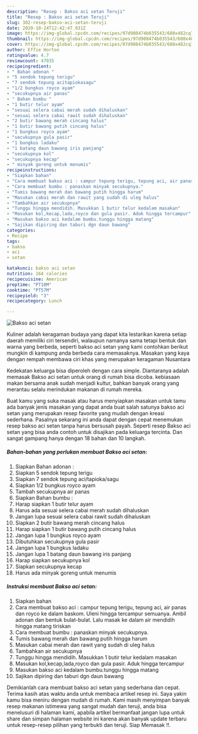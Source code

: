 ```yaml
---
description: "Resep : Bakso aci setan Teruji"
title: "Resep : Bakso aci setan Teruji"
slug: 302-resep-bakso-aci-setan-teruji
date: 2020-10-24T12:42:47.931Z
image: https://img-global.cpcdn.com/recipes/97d908474b035543/680x482cq70/bakso-aci-setan-foto-resep-utama.jpg
thumbnail: https://img-global.cpcdn.com/recipes/97d908474b035543/680x482cq70/bakso-aci-setan-foto-resep-utama.jpg
cover: https://img-global.cpcdn.com/recipes/97d908474b035543/680x482cq70/bakso-aci-setan-foto-resep-utama.jpg
author: Effie Horton
ratingvalue: 4.7
reviewcount: 47035
recipeingredient:
- " Bahan adonan "
- "5 sendok tepung terigu"
- "7 sendok tepung acitapiokasagu"
- "1/2 bungkus royco ayam"
- "secukupnya air panas"
- " Bahan bumbu "
- "1 butir telur ayam"
- "sesuai selera cabai merah sudah dihaluskan"
- "sesuai selera cabai rawit sudah dihaluskan"
- "2 butir bawang merah cincang halus"
- "1 butir bawang putih cincang halus"
- "1 bungkus royco ayam"
- "secukupnya gula pasir"
- "1 bungkus ladaku"
- "1 batang daun bawang iris panjang"
- "secukupnya kol"
- "secukupnya kecap"
- " minyak goreng untuk menumis"
recipeinstructions:
- "Siapkan bahan"
- "Cara membuat bakso aci : campur tepung terigu, tepung aci, air panas dan royco ke dalam baskom. Uleni hingga tercampur semuanya. Ambil adonan dan bentuk bulat-bulat. Lalu masak ke dalam air mendidih hingga matang tiriskan"
- "Cara membuat bumbu : panaskan minyak secukupnya."
- "Tumis bawang merah dan bawang putih hingga harum"
- "Masukan cabai merah dan rawit yang sudah di uleg halus"
- "Tambahkan air secukupnya"
- "Tunggu hingga mendidih. Masukkan 1 butir telur kedalam masakan"
- "Masukan kol,kecap,lada,royco dan gula pasir. Aduk hingga tercampur"
- "Masukan bakso aci kedalam bumbu.tunggu hingga matang"
- "Sajikan dipiring dan taburi dgn daun bawang"
categories:
- Recipe
tags:
- bakso
- aci
- setan

katakunci: bakso aci setan 
nutrition: 164 calories
recipecuisine: American
preptime: "PT10M"
cooktime: "PT57M"
recipeyield: "3"
recipecategory: Lunch

---
```



![Bakso aci setan](https://img-global.cpcdn.com/recipes/97d908474b035543/680x482cq70/bakso-aci-setan-foto-resep-utama.jpg)

Kuliner adalah keragaman budaya yang dapat kita lestarikan karena setiap daerah memiliki ciri tersendiri, walaupun namanya sama tetapi bentuk dan warna yang berbeda, seperti bakso aci setan yang kami contohkan berikut mungkin di kampung anda berbeda cara memasaknya. Masakan yang kaya dengan rempah membawa ciri khas yang merupakan keragaman Nusantara

Kedekatan keluarga bisa diperoleh dengan cara simple. Diantaranya adalah memasak Bakso aci setan untuk orang di rumah bisa dicoba. kebiasaan makan bersama anak sudah menjadi kultur, bahkan banyak orang yang merantau selalu merindukan makanan di rumah mereka.



Buat kamu yang suka masak atau harus menyiapkan masakan untuk tamu ada banyak jenis masakan yang dapat anda buat salah satunya bakso aci setan yang merupakan resep favorite yang mudah dengan kreasi sederhana. Pasalnya sekarang ini anda dapat dengan cepat menemukan resep bakso aci setan tanpa harus bersusah payah.
Seperti resep Bakso aci setan yang bisa anda contoh untuk disajikan pada keluarga tercinta. Dan sangat gampang hanya dengan 18 bahan dan 10 langkah.


<!--inarticleads1-->

##### Bahan-bahan yang perlukan membuat Bakso aci setan:

1. Siapkan  Bahan adonan :
1. Siapkan 5 sendok tepung terigu
1. Siapkan 7 sendok tepung aci/tapioka/sagu
1. Siapkan 1/2 bungkus royco ayam
1. Tambah secukupnya air panas
1. Siapkan  Bahan bumbu :
1. Harap siapkan 1 butir telur ayam
1. Harus ada sesuai selera cabai merah sudah dihaluskan
1. Jangan lupa sesuai selera cabai rawit sudah dihaluskan
1. Siapkan 2 butir bawang merah cincang halus
1. Harap siapkan 1 butir bawang putih cincang halus
1. Jangan lupa 1 bungkus royco ayam
1. Dibutuhkan secukupnya gula pasir
1. Jangan lupa 1 bungkus ladaku
1. Jangan lupa 1 batang daun bawang iris panjang
1. Harap siapkan secukupnya kol
1. Siapkan secukupnya kecap
1. Harus ada  minyak goreng untuk menumis




<!--inarticleads2-->

##### Instruksi membuat  Bakso aci setan:

1. Siapkan bahan
1. Cara membuat bakso aci : campur tepung terigu, tepung aci, air panas dan royco ke dalam baskom. Uleni hingga tercampur semuanya. Ambil adonan dan bentuk bulat-bulat. Lalu masak ke dalam air mendidih hingga matang tiriskan
1. Cara membuat bumbu : panaskan minyak secukupnya.
1. Tumis bawang merah dan bawang putih hingga harum
1. Masukan cabai merah dan rawit yang sudah di uleg halus
1. Tambahkan air secukupnya
1. Tunggu hingga mendidih. Masukkan 1 butir telur kedalam masakan
1. Masukan kol,kecap,lada,royco dan gula pasir. Aduk hingga tercampur
1. Masukan bakso aci kedalam bumbu.tunggu hingga matang
1. Sajikan dipiring dan taburi dgn daun bawang




Demikianlah cara membuat bakso aci setan yang sederhana dan cepat. Terima kasih atas waktu anda untuk membaca artikel resep ini. Saya yakin kamu bisa meniru dengan mudah di rumah. Kami masih menyimpan banyak resep makanan istimewa yang sangat mudah dan teruji, anda bisa menelusuri di halaman kami, apabila artikel bermanfaat jangan lupa untuk share dan simpan halaman website ini karena akan banyak update terbaru untuk resep-resep pilihan yang terbukti dan teruji. Siap Memasak !!. 
